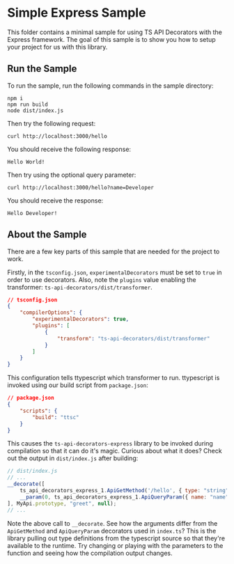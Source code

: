 # Simple Express Sample
This folder contains a minimal sample for using TS API Decorators with the Express framework. The goal of this sample is to show you how to setup your project for us with this library.

## Run the Sample
To run the sample, run the following commands in the sample directory:

```
npm i
npm run build
node dist/index.js
```

Then try the following request:
```
curl http://localhost:3000/hello
```

You should receive the following response:
```
Hello World!
```

Then try using the optional query parameter:
```
curl http://localhost:3000/hello?name=Developer
```

You should receive the response:
```
Hello Developer!
```

## About the Sample
There are a few key parts of this sample that are needed for the project to work.

Firstly, in the `tsconfig.json`, `experimentalDecorators` must be set to `true` in order to use decorators. Also, note the `plugins` value enabling the transformer: `ts-api-decorators/dist/transformer`.
```json
// tsconfig.json
{
    "compilerOptions": {
        "experimentalDecorators": true,
        "plugins": [
            {
                "transform": "ts-api-decorators/dist/transformer"
            }
        ]
    }
}
```

This configuration tells ttypescript which transformer to run. ttypescript is invoked using our build script from `package.json`:
```json
// package.json
{
    "scripts": {
        "build": "ttsc"
    }
}
```

This causes the `ts-api-decorators-express` library to be invoked during compilation so that it can do it's magic. Curious about what it does? Check out the output in `dist/index.js` after building:
```javascript
// dist/index.js
// ...
__decorate([
    ts_api_decorators_express_1.ApiGetMethod('/hello', { type: "string" }),
    __param(0, ts_api_decorators_express_1.ApiQueryParam({ name: "name", typedef: { type: "string" }, optional: true }))
], MyApi.prototype, "greet", null);
// ...
```

Note the above call to `__decorate`. See how the arguments differ from the `ApiGetMethod` and `ApiQueryParam` decorators used in `index.ts`? This is the library pulling out type definitions from the typescript source so that they're available to the runtime. Try changing or playing with the parameters to the function and seeing how the compilation output changes.